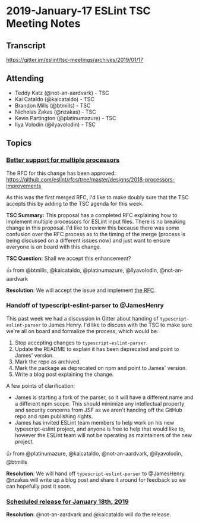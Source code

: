 # 2019-January-17 ESLint TSC Meeting Notes

## Transcript

https://gitter.im/eslint/tsc-meetings/archives/2019/01/17

## Attending

* Teddy Katz (@not-an-aardvark) - TSC
* Kai Cataldo (@kaicataldo) - TSC
* Brandon Mills (@btmills) - TSC
* Nicholas Zakas (@nzakas) - TSC
* Kevin Partington (@platinumazure) - TSC
* Ilya Volodin (@ilyavolodin) - TSC

## Topics

### [Better support for multiple processors](https://github.com/eslint/eslint/issues/11035)

The RFC for this change has been approved: https://github.com/eslint/rfcs/tree/master/designs/2018-processors-improvements

As this was the first merged RFC, I'd like to make doubly sure that the TSC accepts this by adding to the TSC agenda for this week.

**TSC Summary:** This proposal has a completed RFC explaining how to implement multiple processors for ESLint input files. There is no breaking change in this proposal. I'd like to review this because there was some confusion over the RFC process as to the timing of the merge (process is being discussed on a different issues now) and just want to ensure everyone is on board with this change.

**TSC Question:** Shall we accept this enhancement?

:+1: from @btmills, @kaicataldo, @platinumazure, @ilyavolodin, @not-an-aardvark

**Resolution**: We will accept the issue and implement [the RFC](https://github.com/eslint/rfcs/tree/master/designs/2018-processors-improvements).

### Handoff of typescript-eslint-parser to @JamesHenry

This past week we had a discussion in Gitter about handing of `typescript-eslint-parser` to James Henry. I'd like to discuss with the TSC to make sure we're all on board and formalize the process, which would be:

1. Stop accepting changes to `typescript-eslint-parser`.
1. Update the README to explain it has been deprecated and point to James' version.
1. Mark the repo as archived.
1. Mark the package as deprecated on npm and point to James' version.
1. Write a blog post explaining the change.

A few points of clarification:

* James is starting a fork of the parser, so it will have a different name and a different npm scope. This should minimize any intellectual property and security concerns from JSF as we aren't handing off the GitHub repo and npm publishing rights.
* James has invited ESLint team members to help work on his new typescript-eslint project, and anyone is free to help that would like to, however the ESLint team will not be operating as maintainers of the new project.

:+1: from @platinumazure, @kaicataldo, @not-an-aardvark, @ilyavolodin, @btmills

**Resolution**: We will hand off `typescript-eslint-parser` to @JamesHenry. @nzakas will write up a blog post and share it around for feedback so we can hopefully post it soon.

### [Scheduled release for January 18th, 2019](https://github.com/eslint/eslint/issues/11245)

**Resolution**: @not-an-aardvark and @kaicataldo will do the release.
